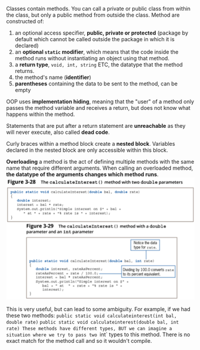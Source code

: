 Classes contain methods. You can call a private or public class from within the class, but only a public method from outside the class.
Method are constructed of:
1. an optional access specifier, **public, private or protected** (package by default which cannot be called outside the package in which it is declared)
2. an **optional `static` modifier**, which means that the code inside the method runs without instantiating an object using that method.
3. a **return type**, `void, int, string` ETC, the datatype that the method returns.
4. the method's name (**identifier**)
5. **parentheses** containing the data to be sent to the method, can be empty

OOP uses **implementation hiding**, meaning that the "user" of a method only passes the method variable and receives a return, but does not know what happens within the method.

Statements that are put after a return statement are **unreachable** as they will never execute, also called **dead code**.

Curly braces within a method block create a **nested block**. Variables declared in the nested block are only accessible within this block.

**Overloading** a method is the act of defining multiple methods with the same name that require different arguments. When calling an overloaded method, **the datatype of the arguments changes which method runs**. 
![](Images/chrome_uLkVn53X8T.png)

This is very useful, but can lead to some ambiguity. For example, if we had these two methods:
`public static void calculateinterest(int bal, double rate)`
`public static void calculateinterest(double bal, int rate)
These methods have different types, BUT we can imagine a situation where we try to pass two `int` types to this method. There is no exact match for the method call and so it wouldn't compile.
